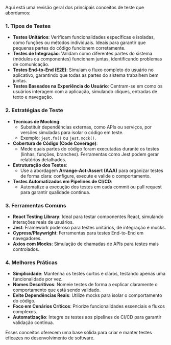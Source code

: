 Aqui está uma revisão geral dos principais conceitos de teste que abordamos:

### **1. Tipos de Testes**

- **Testes Unitários**: Verificam funcionalidades específicas e isoladas, como funções ou métodos individuais. Ideais para garantir que pequenas partes do código funcionem corretamente.
- **Testes de Integração**: Validam como diferentes partes do sistema (módulos ou componentes) funcionam juntas, identificando problemas de comunicação.
- **Testes End-to-End (E2E)**: Simulam o fluxo completo do usuário no aplicativo, garantindo que todas as partes do sistema trabalhem bem juntas.
- **Testes Baseados na Experiência do Usuário**: Centram-se em como os usuários interagem com a aplicação, simulando cliques, entradas de texto e navegação.

### **2. Estratégias de Teste**

- **Técnicas de Mocking**:
    - Substituir dependências externas, como APIs ou serviços, por versões simuladas para isolar o código em teste.
    - Exemplo: `jest.fn()` ou `jest.mock()`.
- **Cobertura de Código (Code Coverage)**:
    - Mede quais partes do código foram executadas durante os testes (linhas, funções, branches). Ferramentas como Jest podem gerar relatórios detalhados.
- **Estruturação dos Testes**:
    - Use a abordagem **Arrange-Act-Assert (AAA)** para organizar testes de forma clara: configure, execute e valide o comportamento.
- **Testes Automatizados em Pipelines de CI/CD**:
    - Automatize a execução dos testes em cada commit ou pull request para garantir qualidade contínua.

### **3. Ferramentas Comuns**

- **React Testing Library**: Ideal para testar componentes React, simulando interações reais de usuários.
- **Jest**: Framework poderoso para testes unitários, de integração e mocks.
- **Cypress/Playwright**: Ferramentas para testes End-to-End em navegadores.
- **Axios com Mocks**: Simulação de chamadas de APIs para testes mais controlados.

### **4. Melhores Práticas**

- **Simplicidade**: Mantenha os testes curtos e claros, testando apenas uma funcionalidade por vez.
- **Nomes Descritivos**: Nomeie testes de forma a explicar claramente o comportamento que está sendo validado.
- **Evite Dependências Reais**: Utilize mocks para isolar o comportamento do código.
- **Foco em Cenários Críticos**: Priorize funcionalidades essenciais e fluxos complexos.
- **Automatização**: Integre os testes aos pipelines de CI/CD para garantir validação contínua.

Esses conceitos oferecem uma base sólida para criar e manter testes eficazes no desenvolvimento de software.


